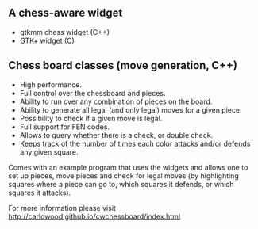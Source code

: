 ## A chess-aware widget
* gtkmm chess widget (C++)
* GTK+ widget (C)

## Chess board classes (move generation, C++)
* High performance.
* Full control over the chessboard and pieces.
* Ability to run over any combination of pieces on the board.
* Ability to generate all legal (and only legal) moves for a given piece.
* Possibility to check if a given move is legal.
* Full support for FEN codes.
* Allows to query whether there is a check, or double check.
* Keeps track of the number of times each color attacks and/or defends any given square.

Comes with an example program that uses the widgets
and allows one to set up pieces, move pieces and
check for legal moves (by highlighting squares where
a piece can go to, which squares it defends, or which
squares it attacks).

For more information please visit http://carlowood.github.io/cwchessboard/index.html
